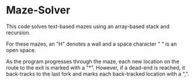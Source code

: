 # Maze-Solver

This code solves text-based mazes using an array-based stack and recursion. 


For these mazes, an "H" denotes a wall and a space character " " is an open space.

As the program progresses through the maze, each new location on the route to the exit is marked with a "*". However, if a dead-end is reached, it back-tracks to the last fork and marks each back-tracked location with a ",".
